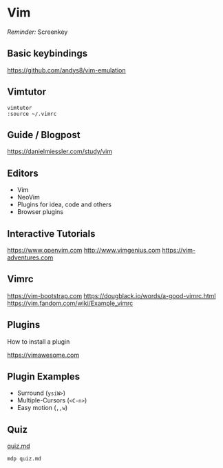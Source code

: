 # Vim

_Reminder:_ Screenkey

## Basic keybindings

<https://github.com/andys8/vim-emulation>

## Vimtutor

```shell
vimtutor
:source ~/.vimrc
```

## Guide / Blogpost

<https://danielmiessler.com/study/vim>

## Editors

- Vim
- NeoVim
- Plugins for idea, code and others
- Browser plugins

## Interactive Tutorials

<https://www.openvim.com>
<http://www.vimgenius.com>
<https://vim-adventures.com>

## Vimrc

<https://vim-bootstrap.com>
<https://dougblack.io/words/a-good-vimrc.html>
<https://vim.fandom.com/wiki/Example_vimrc>

## Plugins

How to install a plugin

<https://vimawesome.com>

## Plugin Examples

- Surround (`ysiW>`)
- Multiple-Cursors (`<C-n>`)
- Easy motion (`,,w`)

## Quiz

[quiz.md](./quiz.md)

```shell
mdp quiz.md
```
